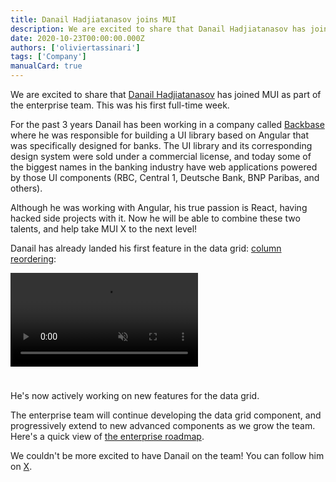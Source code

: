 ```yaml
---
title: Danail Hadjiatanasov joins MUI
description: We are excited to share that Danail Hadjiatanasov has joined MUI as part of the enterprise team. This was his first full-time week.
date: 2020-10-23T00:00:00.000Z
authors: ['oliviertassinari']
tags: ['Company']
manualCard: true
---
```


We are excited to share that [Danail Hadjiatanasov](https://x.com/danail_h) has joined MUI as part of the enterprise team. This was his first full-time week.

For the past 3 years Danail has been working in a company called [Backbase](https://www.backbase.com/) where he was responsible for building a UI library based on Angular that was specifically designed for banks. The UI library and its corresponding design system were sold under a commercial license, and today some of the biggest names in the banking industry have web applications powered by those UI components (RBC, Central 1, Deutsche Bank, BNP Paribas, and others).

Although he was working with Angular, his true passion is React, having hacked side projects with it. Now he will be able to combine these two talents, and help take MUI X to the next level!

Danail has already landed his first feature in the data grid: [column reordering](https://mui.com/x/react-data-grid/columns/#column-reorder):

<video autoplay muted loop playsinline style="margin-bottom: 24px;">
  <source src="/static/blog/danail-hadjiatanasov-joining/reorder.mp4" type="video/mp4" />
</video>

He's now actively working on new features for the data grid.

The enterprise team will continue developing the data grid component, and progressively extend to new advanced components as we grow the team. Here's a quick view of [the enterprise roadmap](https://github.com/mui/mui-x/projects/1).

We couldn't be more excited to have Danail on the team! You can follow him on [X](https://x.com/danail_h).
